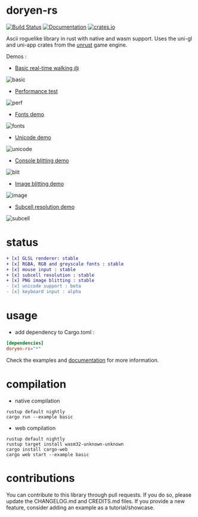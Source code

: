 # doryen-rs

[![Build Status](https://travis-ci.org/jice-nospam/doryen-rs.svg)](https://travis-ci.org/jice-nospam/doryen-rs)
[![Documentation](https://docs.rs/doryen-rs/badge.svg)](https://docs.rs/doryen-rs)
[![crates.io](https://meritbadge.herokuapp.com/doryen-rs)](https://crates.io/crates/doryen-rs)

Ascii roguelike library in rust with native and wasm support.
Uses the uni-gl and uni-app crates from the [unrust](http://github.com/unrust/unrust) game engine.

Demos :
* [Basic real-time walking @](http://roguecentral.org/~jice/doryen-rs/basic/)

![basic](http://roguecentral.org/~jice/doryen-rs/basic.png)

* [Performance test](http://roguecentral.org/~jice/doryen-rs/perf/)

![perf](http://roguecentral.org/~jice/doryen-rs/perf.png)

* [Fonts demo](http://roguecentral.org/~jice/doryen-rs/fonts/)

![fonts](http://roguecentral.org/~jice/doryen-rs/colored.png)

* [Unicode demo](http://roguecentral.org/~jice/doryen-rs/unicode/)

![unicode](http://roguecentral.org/~jice/doryen-rs/unicode2.png)

* [Console blitting demo](http://roguecentral.org/~jice/doryen-rs/blit/)

![blit](http://roguecentral.org/~jice/doryen-rs/blit.png)

* [Image blitting demo](http://roguecentral.org/~jice/doryen-rs/image/)

![image](http://roguecentral.org/~jice/doryen-rs/image.png)

* [Subcell resolution demo](http://roguecentral.org/~jice/doryen-rs/subcell/)

![subcell](http://roguecentral.org/~jice/doryen-rs/subcell.png)

# status
```diff
+ [x] GLSL renderer: stable
+ [x] RGBA, RGB and greyscale fonts : stable
+ [x] mouse input : stable
+ [x] subcell resolution : stable
+ [x] PNG image blitting : stable
- [x] unicode support : beta
- [x] keyboard input : alpha
```

# usage
* add dependency to Cargo.toml :

```toml
[dependencies]
doryen-rs="*"
```

Check the examples and [documentation](https://docs.rs/doryen-rs) for more information.

# compilation

* native compilation
```
rustup default nightly
cargo run --example basic
```

* web compilation
```
rustup default nightly
rustup target install wasm32-unknown-unknown
cargo install cargo-web
cargo web start --example basic
```

# contributions

You can contribute to this library through pull requests. If you do so, please update the CHANGELOG.md and CREDITS.md files. If you provide a new feature, consider adding an example as a tutorial/showcase.